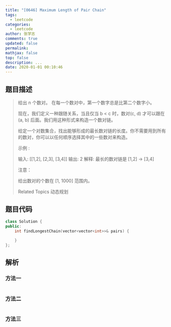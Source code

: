 ```yaml
---
title: "[0646] Maximum Length of Pair Chain"
tags:
  - leetcode
categories:
  - leetcode
author: 张学志
comments: true
updated: false
permalink:
mathjax: false
top: false
description: ...
date: 2020-01-01 00:10:46
---
```


## 题目描述

> 给出 n 个数对。 在每一个数对中，第一个数字总是比第二个数字小。 
> 
> 现在，我们定义一种跟随关系，当且仅当 b < c 时，数对(c, d) 才可以跟在 (a, b) 后面。我们用这种形式来构造一个数对链。 
> 
> 给定一个对数集合，找出能够形成的最长数对链的长度。你不需要用到所有的数对，你可以以任何顺序选择其中的一些数对来构造。 
> 
> 示例 : 
> 
> 
> 输入: [[1,2], [2,3], [3,4]]
> 输出: 2
> 解释: 最长的数对链是 [1,2] -> [3,4]
> 
> 
> 注意： 
> 
> 
> 给出数对的个数在 [1, 1000] 范围内。 
> 
> Related Topics 动态规划

## 题目代码

```cpp
class Solution {
public:
    int findLongestChain(vector<vector<int>>& pairs) {
        
    }
};
```

## 解析

### 方法一

```cpp

```

### 方法二

```cpp

```

### 方法三

```cpp

```


